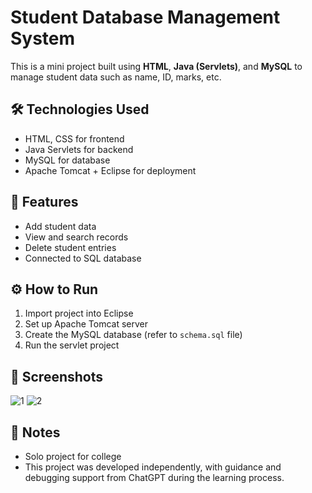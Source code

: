 # Student Database Management System

This is a mini project built using **HTML**, **Java (Servlets)**, and **MySQL** to manage student data such as name, ID, marks, etc.

## 🛠️ Technologies Used
- HTML, CSS for frontend
- Java Servlets for backend
- MySQL for database
- Apache Tomcat + Eclipse for deployment

## 📁 Features
- Add student data
- View and search records
- Delete student entries
- Connected to SQL database

## ⚙️ How to Run
1. Import project into Eclipse
2. Set up Apache Tomcat server
3. Create the MySQL database (refer to `schema.sql` file)
4. Run the servlet project

## 📸 Screenshots
![1](https://github.com/user-attachments/assets/6f941f1a-97a5-4ccb-ba4b-6fb69d11dd98)
![2](https://github.com/user-attachments/assets/ae13287c-e5f0-4231-acbb-d3809928dac1)

## 📌 Notes
- Solo project for college
- This project was developed independently, with guidance and debugging support from ChatGPT during the learning process.
